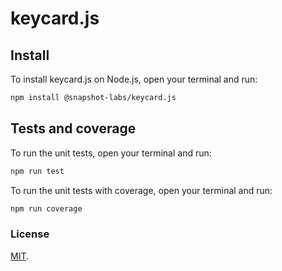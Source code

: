 
# keycard.js

## Install

To install keycard.js on Node.js, open your terminal and run:

```bash
npm install @snapshot-labs/keycard.js
```

## Tests and coverage

To run the unit tests, open your terminal and run:

```bash
npm run test
```

To run the unit tests with coverage, open your terminal and run:

```bash
npm run coverage
```

### License

[MIT](LICENSE).
